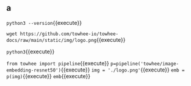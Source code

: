 ## a

`python3 --version`{{execute}}

`wget https://github.com/towhee-io/towhee-docs/raw/main/static/img/logo.png`{{execute}}




`python3`{{execute}}

`from towhee import pipeline`{{execute}}
`p=pipeline('towhee/image-embedding-resnet50')`{{execute}}
`img = './logo.png'`{{execute}}
`emb = p(img)`{{execute}}
`emb`{{execute}}
